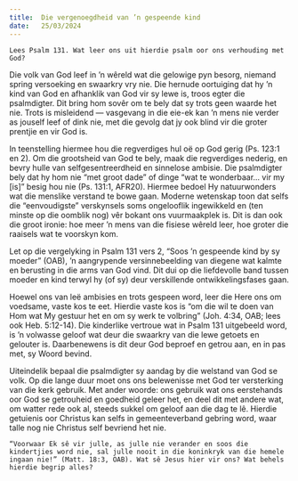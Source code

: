 ```yaml
---
title:  Die vergenoegdheid van ’n gespeende kind
date:   25/03/2024
---
```


`Lees Psalm 131. Wat leer ons uit hierdie psalm oor ons verhouding met God?`

Die volk van God leef in ’n wêreld wat die gelowige pyn besorg, niemand spring versoeking en swaarkry vry nie. Die hernude oortuiging dat hy ’n kind van God en afhanklik van God vir sy lewe is, troos egter die psalmdigter. Dit bring hom sovêr om te bely dat sy trots geen waarde het nie. Trots is misleidend — vasgevang in die eie-ek kan ’n mens nie verder as jouself leef of dink nie, met die gevolg dat jy ook blind vir die groter prentjie en vir God is.

In teenstelling hiermee hou die regverdiges hul oë op God gerig (Ps. 123:1 en 2). Om die grootsheid van God te bely, maak die regverdiges nederig, en bevry hulle van selfgesentreerdheid en sinnelose ambisie. Die psalmdigter bely dat hy hom nie “met groot dade” of dinge “wat te wonderbaar… vir my [is]” besig hou nie (Ps. 131:1, AFR20). Hiermee bedoel Hy natuurwonders wat die menslike verstand te bowe gaan. Moderne wetenskap toon dat selfs die “eenvoudigste” verskynsels soms ongelooflik ingewikkeld en (ten minste op die oomblik nog) vêr bokant ons vuurmaakplek is. Dit is dan ook die groot ironie: hoe meer ’n mens van die fisiese wêreld leer, hoe groter die raaisels wat te voorskyn kom.

Let op die vergelyking in Psalm 131 vers 2, “Soos ’n gespeende kind by sy moeder” (OAB), ’n aangrypende versinnebeelding van diegene wat kalmte en berusting in die arms van God vind. Dit dui op die liefdevolle band tussen moeder en kind terwyl hy (of sy) deur verskillende ontwikkelingsfases gaan.

Hoewel ons van leë ambisies en trots gespeen word, leer die Here ons om voedsame, vaste kos te eet. Hierdie vaste kos is “om die wil te doen van Hom wat My gestuur het en om sy werk te volbring” (Joh. 4:34, OAB; lees ook Heb. 5:12-14). Die kinderlike vertroue wat in Psalm 131 uitgebeeld word, is ’n volwasse geloof wat deur die swaarkry van die lewe getoets en gelouter is. Daarbenewens is dit deur God beproef en getrou aan, en in pas met, sy Woord bevind.

Uiteindelik bepaal die psalmdigter sy aandag by die welstand van God se volk. Op die lange duur moet ons ons belewenisse met God ter versterking van die kerk gebruik. Met ander woorde: ons gebruik wat ons eerstehands oor God se getrouheid en goedheid geleer het, en deel dit met andere wat, om watter rede ook al, steeds sukkel om geloof aan die dag te lê. Hierdie getuienis oor Christus kan selfs in gemeenteverband gebring word, waar talle nog nie Christus self bevriend het nie.

`“Voorwaar Ek sê vir julle, as julle nie verander en soos die kindertjies word nie, sal julle nooit in die koninkryk van die hemele ingaan nie!” (Matt. 18:3, OAB). Wat sê Jesus hier vir ons? Wat behels hierdie begrip alles?`